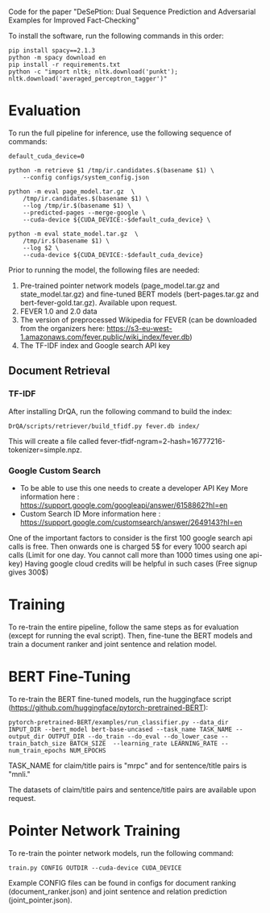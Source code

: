 Code for the paper "DeSePtion: Dual Sequence Prediction and Adversarial Examples for Improved Fact-Checking"

To install the software, run the following commands in this order:
```
pip install spacy==2.1.3
python -m spacy download en
pip install -r requirements.txt
python -c "import nltk; nltk.download('punkt'); nltk.download('averaged_perceptron_tagger')"
```

# Evaluation
To run the full pipeline for inference, use the following sequence of commands:
```
default_cuda_device=0

python -m retrieve $1 /tmp/ir.candidates.$(basename $1) \
    --config configs/system_config.json

python -m eval page_model.tar.gz  \
    /tmp/ir.candidates.$(basename $1) \
    --log /tmp/ir.$(basename $1) \
    --predicted-pages --merge-google \
    --cuda-device ${CUDA_DEVICE:-$default_cuda_device} \
    
python -m eval state_model.tar.gz  \
    /tmp/ir.$(basename $1) \
    --log $2 \
    --cuda-device ${CUDA_DEVICE:-$default_cuda_device}
```

Prior to running the model, the following files are needed:
1) Pre-trained pointer network models (page_model.tar.gz and state_model.tar.gz) and fine-tuned BERT models (bert-pages.tar.gz and bert-fever-gold.tar.gz). Available upon request.
2) FEVER 1.0 and 2.0 data
3) The version of preprocessed Wikipedia for FEVER (can be downloaded from the organizers here: https://s3-eu-west-1.amazonaws.com/fever.public/wiki_index/fever.db)
4) The TF-IDF index and Google search API key

## Document Retrieval 

### TF-IDF
After installing DrQA, run the following command to build the index:
```
DrQA/scripts/retriever/build_tfidf.py fever.db index/
```
This will create a file called fever-tfidf-ngram=2-hash=16777216-tokenizer=simple.npz.

### Google Custom Search
* To be able to use this one needs to create a developer API Key
  More information here : https://support.google.com/googleapi/answer/6158862?hl=en
* Custom Search ID 
  More information here : https://support.google.com/customsearch/answer/2649143?hl=en

One of the important factors to consider is the first 100 google search api calls is free.
Then onwards one is charged 5$ for every 1000 search api calls (Limit for one day. You cannot call more than 1000 times using one api-key)
Having google cloud credits will be helpful in such cases (Free signup gives 300$)

# Training
To re-train the entire pipeline, follow the same steps as for evaluation (except for running the eval script). Then, fine-tune the BERT models and train a document ranker and joint sentence and relation model.

# BERT Fine-Tuning
To re-train the BERT fine-tuned models, run the huggingface script (https://github.com/huggingface/pytorch-pretrained-BERT):
```
pytorch-pretrained-BERT/examples/run_classifier.py --data_dir INPUT_DIR --bert_model bert-base-uncased --task_name TASK_NAME --output_dir OUTPUT_DIR --do_train --do_eval --do_lower_case --train_batch_size BATCH_SIZE  --learning_rate LEARNING_RATE --num_train_epochs NUM_EPOCHS
```

TASK_NAME for claim/title pairs is "mrpc" and for sentence/title pairs is "mnli."

The datasets of claim/title pairs and sentence/title pairs are available upon request.


# Pointer Network Training
To re-train the pointer network models, run the following command:
```
train.py CONFIG OUTDIR --cuda-device CUDA_DEVICE
```

Example CONFIG files can be found in configs for document ranking (document_ranker.json) and joint sentence and relation prediction (joint_pointer.json).